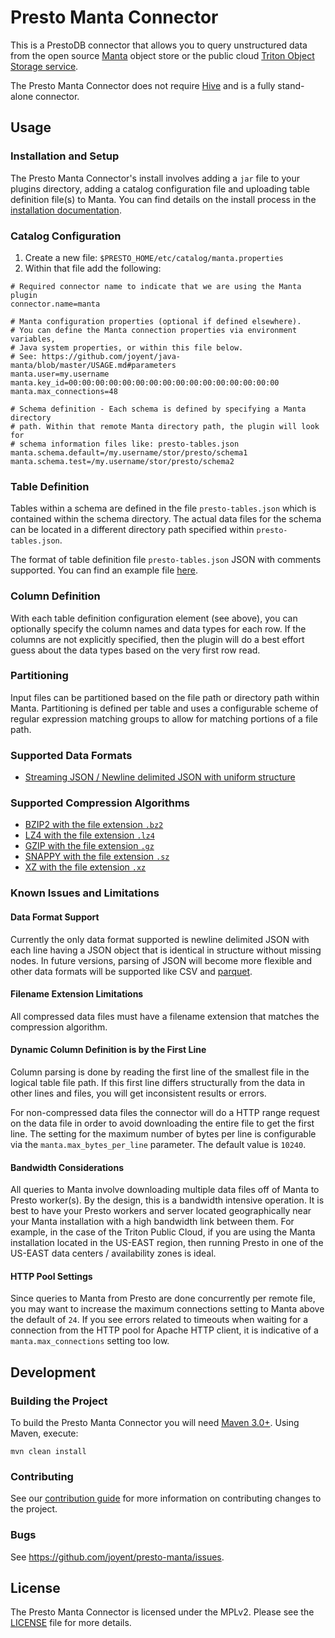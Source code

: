 # Presto Manta Connector

This is a PrestoDB connector that allows you to query unstructured data from 
the open source [Manta](https://github.com/joyent/manta/) object store or 
the public cloud [Triton Object Storage service](https://www.joyent.com/triton/object-storage).

The Presto Manta Connector does not require [Hive](https://hive.apache.org) 
and is a fully stand-alone connector.

## Usage

### Installation and Setup

The Presto Manta Connector's install involves adding a `jar` file to your
plugins directory, adding a catalog configuration file and uploading table
definition file(s) to Manta. You can find details on the install process in
the [installation documentation](./INSTALL.md).

### Catalog Configuration

1. Create a new file: `$PRESTO_HOME/etc/catalog/manta.properties`
2. Within that file add the following:
```
# Required connector name to indicate that we are using the Manta plugin
connector.name=manta

# Manta configuration properties (optional if defined elsewhere).
# You can define the Manta connection properties via environment variables,
# Java system properties, or within this file below.
# See: https://github.com/joyent/java-manta/blob/master/USAGE.md#parameters 
manta.user=my.username
manta.key_id=00:00:00:00:00:00:00:00:00:00:00:00:00:00:00:00
manta.max_connections=48

# Schema definition - Each schema is defined by specifying a Manta directory
# path. Within that remote Manta directory path, the plugin will look for
# schema information files like: presto-tables.json
manta.schema.default=/my.username/stor/presto/schema1
manta.schema.test=/my.username/stor/presto/schema2
```

### Table Definition

Tables within a schema are defined in the file `presto-tables.json` which is
contained within the schema directory. The actual data files for the schema
can be located in a different directory path specified within `presto-tables.json`.

The format of table definition file `presto-tables.json` JSON with comments
supported. You can find an example file [here](src/test/resources/test-data/logical-table-definition/presto-tables-example.json). 

### Column Definition

With each table definition configuration element (see above), you can optionally
specify the column names and data types for each row. If the columns are not
explicitly specified, then the plugin will do a best effort guess about the
data types based on the very first row read.

### Partitioning

Input files can be partitioned based on the file path or directory path within
Manta. Partitioning is defined per table and uses a configurable scheme of
regular expression matching groups to allow for matching portions of a file
path.

### Supported Data Formats

 * [Streaming JSON / Newline delimited JSON with uniform structure](http://ndjson.org)
 
### Supported Compression Algorithms
 
 * [BZIP2 with the file extension `.bz2`](https://en.wikipedia.org/wiki/Bzip2)
 * [LZ4 with the file extension `.lz4`](https://en.wikipedia.org/wiki/LZ4_(compression_algorithm))
 * [GZIP with the file extension `.gz`](https://en.wikipedia.org/wiki/Gzip)
 * [SNAPPY with the file extension `.sz`](https://en.wikipedia.org/wiki/Snappy_(compression))
 * [XZ with the file extension `.xz`](https://en.wikipedia.org/wiki/Xz)   


### Known Issues and Limitations

#### Data Format Support

Currently the only data format supported is newline delimited JSON with each
line having a JSON object that is identical in structure without missing
nodes. In future versions, parsing of JSON will become more flexible and other
data formats will be supported like CSV and [parquet](https://parquet.apache.org).

#### Filename Extension Limitations

All compressed data files must have a filename extension that matches the 
compression algorithm.

#### Dynamic Column Definition is by the First Line

Column parsing is done by reading the first line of the smallest file in the
logical table file path. If this first line differs structurally from the data
in other lines and files, you will get inconsistent results or errors.    

For non-compressed data files the connector will do a HTTP range request on the
data file in order to avoid downloading the entire file to get the first line.
The setting for the maximum number of bytes per line is configurable via the
`manta.max_bytes_per_line` parameter. The default value is `10240`.

#### Bandwidth Considerations

All queries to Manta involve downloading multiple data files off of Manta to
Presto worker(s). By the design, this is a bandwidth intensive operation. It is
best to have your Presto workers and server located geographically near your
Manta installation with a high bandwidth link between them. For example, in the 
case of the Triton Public Cloud, if you are using the Manta installation located
in the US-EAST region, then running Presto in one of the US-EAST data centers /
availability zones is ideal.

#### HTTP Pool Settings

Since queries to Manta from Presto are done concurrently per remote file, 
you may want to increase the maximum connections setting to Manta above the
default of `24`. If you see errors related to timeouts when waiting for a 
connection from the HTTP pool for Apache HTTP client, it is indicative of a
`manta.max_connections` setting too low.  

## Development

### Building the Project

To build the Presto Manta Connector you will need [Maven 3.0+](https://maven.apache.org).
Using Maven, execute:
```
mvn clean install
```

### Contributing

See our [contribution guide](./CONTRIBUTING.md) for more information on 
contributing changes to the project.

### Bugs

See <https://github.com/joyent/presto-manta/issues>.

## License
The Presto Manta Connector is licensed under the MPLv2. Please see the 
[LICENSE](./LICENSE) file for more details.

